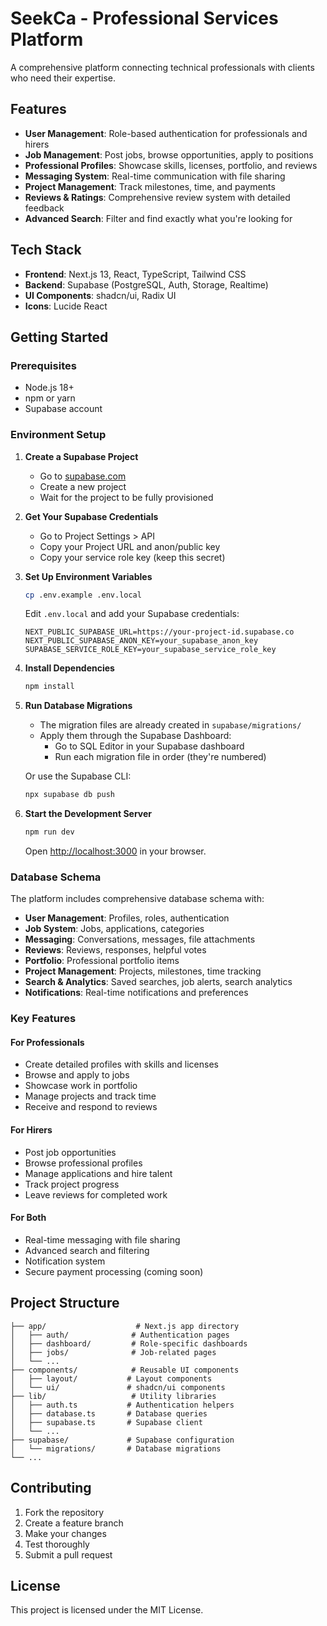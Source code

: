 # SeekCa - Professional Services Platform

A comprehensive platform connecting technical professionals with clients who need their expertise.

## Features

- **User Management**: Role-based authentication for professionals and hirers
- **Job Management**: Post jobs, browse opportunities, apply to positions
- **Professional Profiles**: Showcase skills, licenses, portfolio, and reviews
- **Messaging System**: Real-time communication with file sharing
- **Project Management**: Track milestones, time, and payments
- **Reviews & Ratings**: Comprehensive review system with detailed feedback
- **Advanced Search**: Filter and find exactly what you're looking for

## Tech Stack

- **Frontend**: Next.js 13, React, TypeScript, Tailwind CSS
- **Backend**: Supabase (PostgreSQL, Auth, Storage, Realtime)
- **UI Components**: shadcn/ui, Radix UI
- **Icons**: Lucide React

## Getting Started

### Prerequisites

- Node.js 18+ 
- npm or yarn
- Supabase account

### Environment Setup

1. **Create a Supabase Project**
   - Go to [supabase.com](https://supabase.com)
   - Create a new project
   - Wait for the project to be fully provisioned

2. **Get Your Supabase Credentials**
   - Go to Project Settings > API
   - Copy your Project URL and anon/public key
   - Copy your service role key (keep this secret)

3. **Set Up Environment Variables**
   ```bash
   cp .env.example .env.local
   ```
   
   Edit `.env.local` and add your Supabase credentials:
   ```env
   NEXT_PUBLIC_SUPABASE_URL=https://your-project-id.supabase.co
   NEXT_PUBLIC_SUPABASE_ANON_KEY=your_supabase_anon_key
   SUPABASE_SERVICE_ROLE_KEY=your_supabase_service_role_key
   ```

4. **Install Dependencies**
   ```bash
   npm install
   ```

5. **Run Database Migrations**
   - The migration files are already created in `supabase/migrations/`
   - Apply them through the Supabase Dashboard:
     - Go to SQL Editor in your Supabase dashboard
     - Run each migration file in order (they're numbered)
   
   Or use the Supabase CLI:
   ```bash
   npx supabase db push
   ```

6. **Start the Development Server**
   ```bash
   npm run dev
   ```

   Open [http://localhost:3000](http://localhost:3000) in your browser.

### Database Schema

The platform includes comprehensive database schema with:

- **User Management**: Profiles, roles, authentication
- **Job System**: Jobs, applications, categories
- **Messaging**: Conversations, messages, file attachments
- **Reviews**: Reviews, responses, helpful votes
- **Portfolio**: Professional portfolio items
- **Project Management**: Projects, milestones, time tracking
- **Search & Analytics**: Saved searches, job alerts, search analytics
- **Notifications**: Real-time notifications and preferences

### Key Features

#### For Professionals
- Create detailed profiles with skills and licenses
- Browse and apply to jobs
- Showcase work in portfolio
- Manage projects and track time
- Receive and respond to reviews

#### For Hirers
- Post job opportunities
- Browse professional profiles
- Manage applications and hire talent
- Track project progress
- Leave reviews for completed work

#### For Both
- Real-time messaging with file sharing
- Advanced search and filtering
- Notification system
- Secure payment processing (coming soon)

## Project Structure

```
├── app/                    # Next.js app directory
│   ├── auth/              # Authentication pages
│   ├── dashboard/         # Role-specific dashboards
│   ├── jobs/              # Job-related pages
│   └── ...
├── components/            # Reusable UI components
│   ├── layout/           # Layout components
│   └── ui/               # shadcn/ui components
├── lib/                   # Utility libraries
│   ├── auth.ts           # Authentication helpers
│   ├── database.ts       # Database queries
│   ├── supabase.ts       # Supabase client
│   └── ...
├── supabase/             # Supabase configuration
│   └── migrations/       # Database migrations
└── ...
```

## Contributing

1. Fork the repository
2. Create a feature branch
3. Make your changes
4. Test thoroughly
5. Submit a pull request

## License

This project is licensed under the MIT License.